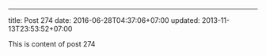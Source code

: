 ---
title: Post 274
date: 2016-06-28T04:37:06+07:00
updated: 2013-11-13T23:53:52+07:00

This is content of post 274